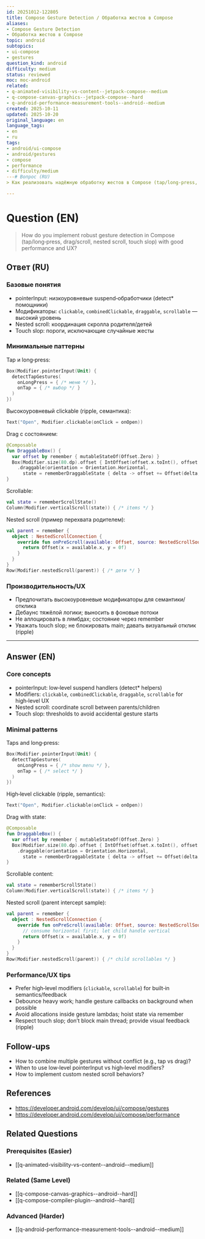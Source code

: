 ```yaml
---
id: 20251012-122805
title: Compose Gesture Detection / Обработка жестов в Compose
aliases:
- Compose Gesture Detection
- Обработка жестов в Compose
topic: android
subtopics:
- ui-compose
- gestures
question_kind: android
difficulty: medium
status: reviewed
moc: moc-android
related:
- q-animated-visibility-vs-content--jetpack-compose--medium
- q-compose-canvas-graphics--jetpack-compose--hard
- q-android-performance-measurement-tools--android--medium
created: 2025-10-11
updated: 2025-10-20
original_language: en
language_tags:
- en
- ru
tags:
- android/ui-compose
- android/gestures
- compose
- performance
- difficulty/medium
---# Вопрос (RU)
> Как реализовать надёжную обработку жестов в Compose (tap/long‑press, drag/scroll, вложенный скролл, touch slop) с хорошей производительностью и UX?

---
```


# Question (EN)
> How do you implement robust gesture detection in Compose (tap/long‑press, drag/scroll, nested scroll, touch slop) with good performance and UX?

## Ответ (RU)

### Базовые понятия
- pointerInput: низкоуровневые suspend‑обработчики (detect* помощники)
- Модификаторы: `clickable`, `combinedClickable`, `draggable`, `scrollable` — высокий уровень
- Nested scroll: координация скролла родителя/детей
- Touch slop: пороги, исключающие случайные жесты

### Минимальные паттерны

Tap и long‑press:
```kotlin
Box(Modifier.pointerInput(Unit) {
  detectTapGestures(
    onLongPress = { /* меню */ },
    onTap = { /* выбор */ }
  )
})
```

Высокоуровневый clickable (ripple, семантика):
```kotlin
Text("Open", Modifier.clickable(onClick = onOpen))
```

Drag с состоянием:
```kotlin
@Composable
fun DraggableBox() {
  var offset by remember { mutableStateOf(Offset.Zero) }
  Box(Modifier.size(80.dp).offset { IntOffset(offset.x.toInt(), offset.y.toInt()) }
    .draggable(orientation = Orientation.Horizontal,
      state = rememberDraggableState { delta -> offset += Offset(delta, 0f) }))
}
```

Scrollable:
```kotlin
val state = rememberScrollState()
Column(Modifier.verticalScroll(state)) { /* items */ }
```

Nested scroll (пример перехвата родителем):
```kotlin
val parent = remember {
  object : NestedScrollConnection {
    override fun onPreScroll(available: Offset, source: NestedScrollSource): Offset {
      return Offset(x = available.x, y = 0f)
    }
  }
}
Row(Modifier.nestedScroll(parent)) { /* дети */ }
```

### Производительность/UX
- Предпочитать высокоуровневые модификаторы для семантики/отклика
- Дебаунс тяжёлой логики; выносить в фоновые потоки
- Не аллоцировать в лямбдах; состояние через remember
- Уважать touch slop; не блокировать main; давать визуальный отклик (ripple)

---

## Answer (EN)

### Core concepts
- pointerInput: low‑level suspend handlers (detect* helpers)
- Modifiers: `clickable`, `combinedClickable`, `draggable`, `scrollable` for high‑level UX
- Nested scroll: coordinate scroll between parents/children
- Touch slop: thresholds to avoid accidental gesture starts

### Minimal patterns

Taps and long‑press:
```kotlin
Box(Modifier.pointerInput(Unit) {
  detectTapGestures(
    onLongPress = { /* show menu */ },
    onTap = { /* select */ }
  )
})
```

High‑level clickable (ripple, semantics):
```kotlin
Text("Open", Modifier.clickable(onClick = onOpen))
```

Drag with state:
```kotlin
@Composable
fun DraggableBox() {
  var offset by remember { mutableStateOf(Offset.Zero) }
  Box(Modifier.size(80.dp).offset { IntOffset(offset.x.toInt(), offset.y.toInt()) }
    .draggable(orientation = Orientation.Horizontal,
      state = rememberDraggableState { delta -> offset += Offset(delta, 0f) }))
}
```

Scrollable content:
```kotlin
val state = rememberScrollState()
Column(Modifier.verticalScroll(state)) { /* items */ }
```

Nested scroll (parent intercept sample):
```kotlin
val parent = remember {
  object : NestedScrollConnection {
    override fun onPreScroll(available: Offset, source: NestedScrollSource): Offset {
      // consume horizontal first; let child handle vertical
      return Offset(x = available.x, y = 0f)
    }
  }
}
Row(Modifier.nestedScroll(parent)) { /* child scrollables */ }
```

### Performance/UX tips
- Prefer high‑level modifiers (`clickable`, `scrollable`) for built‑in semantics/feedback
- Debounce heavy work; handle gesture callbacks on background when possible
- Avoid allocations inside gesture lambdas; hoist state via remember
- Respect touch slop; don’t block main thread; provide visual feedback (ripple)

## Follow-ups
- How to combine multiple gestures without conflict (e.g., tap vs drag)?
- When to use low‑level pointerInput vs high‑level modifiers?
- How to implement custom nested scroll behaviors?

## References
- https://developer.android.com/develop/ui/compose/gestures
- https://developer.android.com/develop/ui/compose/performance

## Related Questions

### Prerequisites (Easier)
- [[q-animated-visibility-vs-content--android--medium]]

### Related (Same Level)
- [[q-compose-canvas-graphics--android--hard]]
- [[q-compose-compiler-plugin--android--hard]]

### Advanced (Harder)
- [[q-android-performance-measurement-tools--android--medium]]

